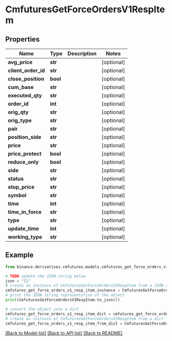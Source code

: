# CmfuturesGetForceOrdersV1RespItem


## Properties

Name | Type | Description | Notes
------------ | ------------- | ------------- | -------------
**avg_price** | **str** |  | [optional] 
**client_order_id** | **str** |  | [optional] 
**close_position** | **bool** |  | [optional] 
**cum_base** | **str** |  | [optional] 
**executed_qty** | **str** |  | [optional] 
**order_id** | **int** |  | [optional] 
**orig_qty** | **str** |  | [optional] 
**orig_type** | **str** |  | [optional] 
**pair** | **str** |  | [optional] 
**position_side** | **str** |  | [optional] 
**price** | **str** |  | [optional] 
**price_protect** | **bool** |  | [optional] 
**reduce_only** | **bool** |  | [optional] 
**side** | **str** |  | [optional] 
**status** | **str** |  | [optional] 
**stop_price** | **str** |  | [optional] 
**symbol** | **str** |  | [optional] 
**time** | **int** |  | [optional] 
**time_in_force** | **str** |  | [optional] 
**type** | **str** |  | [optional] 
**update_time** | **int** |  | [optional] 
**working_type** | **str** |  | [optional] 

## Example

```python
from binance.derivatives.cmfutures.models.cmfutures_get_force_orders_v1_resp_item import CmfuturesGetForceOrdersV1RespItem

# TODO update the JSON string below
json = "{}"
# create an instance of CmfuturesGetForceOrdersV1RespItem from a JSON string
cmfutures_get_force_orders_v1_resp_item_instance = CmfuturesGetForceOrdersV1RespItem.from_json(json)
# print the JSON string representation of the object
print(CmfuturesGetForceOrdersV1RespItem.to_json())

# convert the object into a dict
cmfutures_get_force_orders_v1_resp_item_dict = cmfutures_get_force_orders_v1_resp_item_instance.to_dict()
# create an instance of CmfuturesGetForceOrdersV1RespItem from a dict
cmfutures_get_force_orders_v1_resp_item_from_dict = CmfuturesGetForceOrdersV1RespItem.from_dict(cmfutures_get_force_orders_v1_resp_item_dict)
```
[[Back to Model list]](../README.md#documentation-for-models) [[Back to API list]](../README.md#documentation-for-api-endpoints) [[Back to README]](../README.md)


